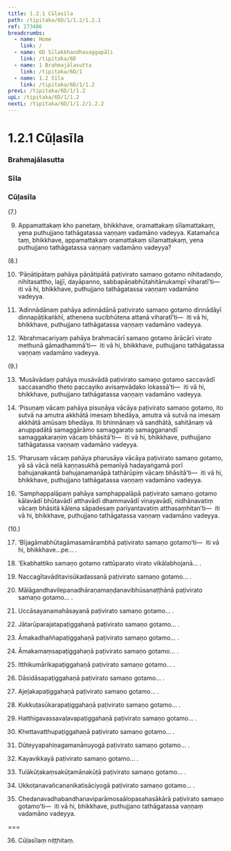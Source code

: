 ```yaml
---
title: 1.2.1 Cūḷasīla
path: /tipitaka/6D/1/1.2/1.2.1
ref: 273486
breadcrumbs:
  - name: Home
    link: /
  - name: 6D Sīlakkhandhavaggapāḷi
    link: /tipitaka/6D
  - name: 1 Brahmajālasutta
    link: /tipitaka/6D/1
  - name: 1.2 Sīla
    link: /tipitaka/6D/1/1.2
prevL: /tipitaka/6D/1/1.2
upL: /tipitaka/6D/1/1.2
nextL: /tipitaka/6D/1/1.2/1.2.2
---
```


# 1.2.1 Cūḷasīla

### Brahmajālasutta

### Sīla

### Cūḷasīla

(7.)

9. Appamattakaṃ kho panetaṃ, bhikkhave, oramattakaṃ sīlamattakaṃ, yena puthujjano tathāgatassa vaṇṇaṃ vadamāno vadeyya. Katamañca taṃ, bhikkhave, appamattakaṃ oramattakaṃ sīlamattakaṃ, yena puthujjano tathāgatassa vaṇṇaṃ vadamāno vadeyya?

(8.)

10. ‘Pāṇātipātaṃ pahāya pāṇātipātā paṭivirato samaṇo gotamo nihitadaṇḍo, nihitasattho, lajjī, dayāpanno, sabbapāṇabhūtahitānukampī viharatī’ti—  iti vā hi, bhikkhave, puthujjano tathāgatassa vaṇṇaṃ vadamāno vadeyya.

11. ‘Adinnādānaṃ pahāya adinnādānā paṭivirato samaṇo gotamo dinnādāyī dinnapāṭikaṅkhī, athenena sucibhūtena attanā viharatī’ti—  iti vā hi, bhikkhave, puthujjano tathāgatassa vaṇṇaṃ vadamāno vadeyya.

12. ‘Abrahmacariyaṃ pahāya brahmacārī samaṇo gotamo ārācārī virato methunā gāmadhammā’ti—  iti vā hi, bhikkhave, puthujjano tathāgatassa vaṇṇaṃ vadamāno vadeyya.

(9.)

13. ‘Musāvādaṃ pahāya musāvādā paṭivirato samaṇo gotamo saccavādī saccasandho theto paccayiko avisaṃvādako lokassā’ti—  iti vā hi, bhikkhave, puthujjano tathāgatassa vaṇṇaṃ vadamāno vadeyya.

14. ‘Pisuṇaṃ vācaṃ pahāya pisuṇāya vācāya paṭivirato samaṇo gotamo, ito sutvā na amutra akkhātā imesaṃ bhedāya, amutra vā sutvā na imesaṃ akkhātā amūsaṃ bhedāya. Iti bhinnānaṃ vā sandhātā, sahitānaṃ vā anuppadātā samaggārāmo samaggarato samagganandī samaggakaraṇiṃ vācaṃ bhāsitā’ti—  iti vā hi, bhikkhave, puthujjano tathāgatassa vaṇṇaṃ vadamāno vadeyya.

15. ‘Pharusaṃ vācaṃ pahāya pharusāya vācāya paṭivirato samaṇo gotamo, yā sā vācā nelā kaṇṇasukhā pemanīyā hadayaṅgamā porī bahujanakantā bahujanamanāpā tathārūpiṃ vācaṃ bhāsitā’ti—  iti vā hi, bhikkhave, puthujjano tathāgatassa vaṇṇaṃ vadamāno vadeyya.

16. ‘Samphappalāpaṃ pahāya samphappalāpā paṭivirato samaṇo gotamo kālavādī bhūtavādī atthavādī dhammavādī vinayavādī, nidhānavatiṃ vācaṃ bhāsitā kālena sāpadesaṃ pariyantavatiṃ atthasaṃhitan’ti—  iti vā hi, bhikkhave, puthujjano tathāgatassa vaṇṇaṃ vadamāno vadeyya.

(10.)

17. ‘Bījagāmabhūtagāmasamārambhā paṭivirato samaṇo gotamo’ti—  iti vā hi, bhikkhave…pe… .

18. ‘Ekabhattiko samaṇo gotamo rattūparato virato vikālabhojanā… .

19. Naccagītavāditavisūkadassanā paṭivirato samaṇo gotamo… .

20. Mālāgandhavilepanadhāraṇamaṇḍanavibhūsanaṭṭhānā paṭivirato samaṇo gotamo… .

21. Uccāsayanamahāsayanā paṭivirato samaṇo gotamo… .

22. Jātarūparajatapaṭiggahaṇā paṭivirato samaṇo gotamo… .

23. Āmakadhaññapaṭiggahaṇā paṭivirato samaṇo gotamo… .

24. Āmakamaṃsapaṭiggahaṇā paṭivirato samaṇo gotamo… .

25. Itthikumārikapaṭiggahaṇā paṭivirato samaṇo gotamo… .

26. Dāsidāsapaṭiggahaṇā paṭivirato samaṇo gotamo… .

27. Ajeḷakapaṭiggahaṇā paṭivirato samaṇo gotamo… .

28. Kukkuṭasūkarapaṭiggahaṇā paṭivirato samaṇo gotamo… .

29. Hatthigavassavaḷavapaṭiggahaṇā paṭivirato samaṇo gotamo… .

30. Khettavatthupaṭiggahaṇā paṭivirato samaṇo gotamo… .

31. Dūteyyapahiṇagamanānuyogā paṭivirato samaṇo gotamo… .

32. Kayavikkayā paṭivirato samaṇo gotamo… .

33. Tulākūṭakaṃsakūṭamānakūṭā paṭivirato samaṇo gotamo… .

34. Ukkoṭanavañcananikatisāciyogā paṭivirato samaṇo gotamo… .

35. Chedanavadhabandhanaviparāmosaālopasahasākārā paṭivirato samaṇo gotamo’ti—  iti vā hi, bhikkhave, puthujjano tathāgatassa vaṇṇaṃ vadamāno vadeyya.

===

36. Cūḷasīlaṃ niṭṭhitaṃ.




